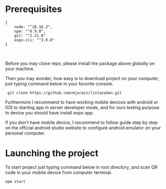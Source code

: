 <h1>Prerequisites</h1>


```
{
    node: "^10.16.3",
    npm: "^6.9.0",
    git: "^2.21.0"
    expo-cli: "^3.9.0"
}
```
<br/>
<p>Before you may clone repo, please install the package above globally on your machine.</p>
<p>Then you may wonder, how easy is to download project on your computer, just typing command below in your favorite console.</p>

``` git clone https://github.com/mjaracz/listazadan.git```

<p>
Furthermore I recommend to have working mobile devices with android or IOS to starting app in server developer mode, and for ours testing purpose.
In device you should have install expo app.
</p>
<p>
If you don't have mobile device, I recommend to follow guide step by step on the official android studio website to configure android emulator on your personal computer.
</p>

<h1>Launching the project</h1>
<p>To start project just typing command below in root directory, and scan QR code in your mobile device from computer terminal.</p>

```npm start```
